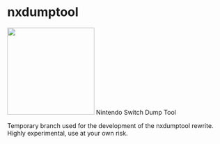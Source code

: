 ﻿# nxdumptool
<img width="200" src="romfs/icon/nxdumptool.jpg">
Nintendo Switch Dump Tool

Temporary branch used for the development of the nxdumptool rewrite. Highly experimental, use at your own risk.
